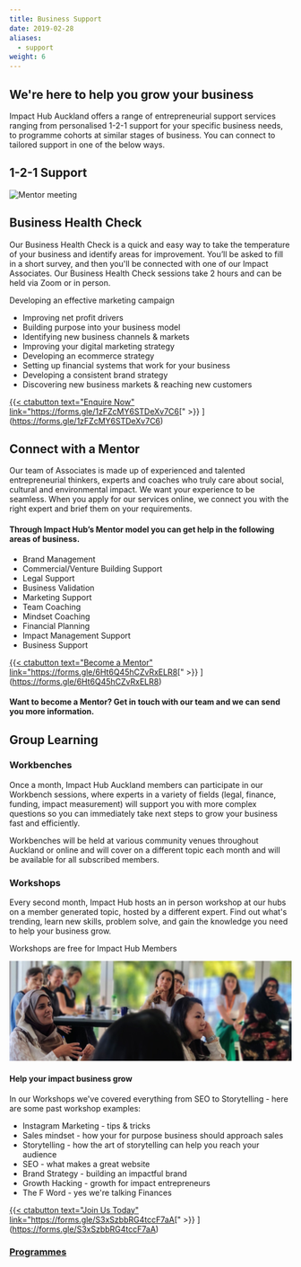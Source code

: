 ```yaml
---
title: Business Support
date: 2019-02-28
aliases:
  - support
weight: 6
---
```

## We're here to help you grow your business

Impact Hub Auckland offers a range of entrepreneurial support services ranging from personalised 1-2-1 support for your specific business needs, to programme cohorts at similar stages of business. You can connect to tailored support in one of the below ways. 

## 1-2-1 Support

![Mentor meeting ](mentor-meeting-2.jpg)

## Business Health Check

Our Business Health Check is a quick and easy way to take the temperature of your business and identify areas for improvement. You’ll be asked to fill in a short survey, and then you'll be connected with one of our Impact Associates. Our Business Health Check sessions take 2 hours and can be held via Zoom or in person.

Developing an effective marketing campaign

* Improving net profit drivers
* Building purpose into your business model
* Identifying new business channels & markets
* Improving your digital marketing strategy
* Developing an ecommerce strategy
* Setting up financial systems that work for your business
* Developing a consistent brand strategy
* Discovering new business markets & reaching new customers

[{{< ctabutton text="Enquire Now" link="](https://forms.gle/1zFZcMY6STDeXv7C6)https://forms.gle/1zFZcMY6STDeXv7C6[" >}} ](https://forms.gle/1zFZcMY6STDeXv7C6)

## Connect with a Mentor

Our team of Associates is made up of experienced and talented entrepreneurial thinkers, experts and coaches who truly care about social, cultural and environmental impact. We want your experience to be seamless. When you apply for our services online, we connect you with the right expert and brief them on your requirements.

#### Through Impact Hub’s Mentor model you can get help in the following areas of business.

* Brand Management 
* Commercial/Venture Building Support
* Legal Support
* Business Validation
* Marketing Support
* Team Coaching
* Mindset Coaching
* Financial Planning
* Impact Management Support
* Business Support

[{{< ctabutton text="Become a Mentor" link="](https://forms.gle/6Ht6Q45hCZvRxELR8)https://forms.gle/6Ht6Q45hCZvRxELR8[" >}} ](https://forms.gle/6Ht6Q45hCZvRxELR8)

#### Want to become a Mentor? Get in touch with our team and we can send you more information.

## Group Learning

### Workbenches

Once a month, Impact Hub Auckland members can participate in our Workbench sessions, where experts in a variety of fields (legal, finance, funding, impact measurement) will support you with more complex questions so you can immediately take next steps to grow your business fast and efficiently.

Workbenches will be held at various community venues throughout Auckland or online and will cover on a different topic each month and will be available for all subscribed members.

### Workshops

Every second month, Impact Hub hosts an in person workshop at our hubs on a member generated topic, hosted by a different expert. Find out what's trending, learn new skills, problem solve, and gain the knowledge you need to help your business grow. 

Workshops are free for [ ](/join-us/)Impact Hub Members

![Workshops](banner-2-iha.jpg)

#### Help your impact business grow

In our Workshops we've covered everything from SEO to Storytelling - here are some past workshop examples:

* Instagram Marketing - tips & tricks
* Sales mindset - how your for purpose business should approach sales
* Storytelling - how the art of storytelling can help you reach your audience
* SEO - what makes a great website
* Brand Strategy - building an impactful brand
* Growth Hacking - growth for impact entrepreneurs
* The F Word - yes we're talking Finances

[{{< ctabutton text="Join Us Today" link="](https://forms.gle/S3xSzbbRG4tccF7aA)https://forms.gle/S3xSzbbRG4tccF7aA[" >}} ](https://forms.gle/S3xSzbbRG4tccF7aA)

### [Programmes](https://impacthubauckland.nz/programmes/)